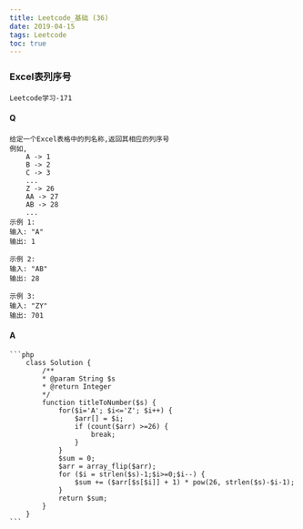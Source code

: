 ```yaml
---
title: Leetcode_基础 (36)
date: 2019-04-15
tags: Leetcode
toc: true
---
```


### Excel表列序号
    Leetcode学习-171

<!-- more -->

#### Q
    给定一个Excel表格中的列名称,返回其相应的列序号
    例如,
        A -> 1
        B -> 2
        C -> 3
        ...
        Z -> 26
        AA -> 27
        AB -> 28 
        ...
    示例 1:
    输入: "A"
    输出: 1

    示例 2:
    输入: "AB"
    输出: 28

    示例 3:
    输入: "ZY"
    输出: 701

#### A
    ```php
        class Solution {
            /**
            * @param String $s
            * @return Integer
            */
            function titleToNumber($s) {
                for($i='A'; $i<='Z'; $i++) {
                    $arr[] = $i;
                    if (count($arr) >=26) {
                        break;
                    }
                }
                $sum = 0;
                $arr = array_flip($arr);
                for ($i = strlen($s)-1;$i>=0;$i--) {
                    $sum += ($arr[$s[$i]] + 1) * pow(26, strlen($s)-$i-1);
                }
                return $sum;
            }
        }
    ```
